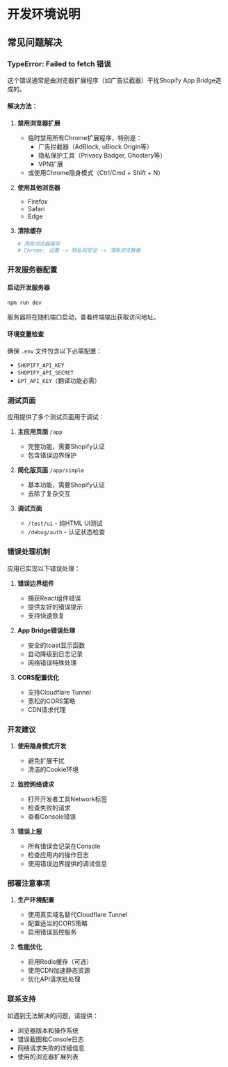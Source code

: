 # 开发环境说明

## 常见问题解决

### TypeError: Failed to fetch 错误

这个错误通常是由浏览器扩展程序（如广告拦截器）干扰Shopify App Bridge造成的。

#### 解决方法：

1. **禁用浏览器扩展**
   - 临时禁用所有Chrome扩展程序，特别是：
     - 广告拦截器（AdBlock, uBlock Origin等）
     - 隐私保护工具（Privacy Badger, Ghostery等）
     - VPN扩展
   - 或使用Chrome隐身模式（Ctrl/Cmd + Shift + N）

2. **使用其他浏览器**
   - Firefox
   - Safari
   - Edge

3. **清除缓存**
   ```bash
   # 清除浏览器缓存
   # Chrome: 设置 -> 隐私和安全 -> 清除浏览数据
   ```

### 开发服务器配置

#### 启动开发服务器
```bash
npm run dev
```

服务器将在随机端口启动，查看终端输出获取访问地址。

#### 环境变量检查
确保 `.env` 文件包含以下必需配置：
- `SHOPIFY_API_KEY`
- `SHOPIFY_API_SECRET`
- `GPT_API_KEY`（翻译功能必需）

### 测试页面

应用提供了多个测试页面用于调试：

1. **主应用页面** `/app`
   - 完整功能，需要Shopify认证
   - 包含错误边界保护

2. **简化版页面** `/app/simple`
   - 基本功能，需要Shopify认证
   - 去除了复杂交互

3. **调试页面**
   - `/test/ui` - 纯HTML UI测试
   - `/debug/auth` - 认证状态检查

### 错误处理机制

应用已实现以下错误处理：

1. **错误边界组件**
   - 捕获React组件错误
   - 提供友好的错误提示
   - 支持快速恢复

2. **App Bridge错误处理**
   - 安全的toast显示函数
   - 自动降级到日志记录
   - 网络错误特殊处理

3. **CORS配置优化**
   - 支持Cloudflare Tunnel
   - 宽松的CORS策略
   - CDN请求代理

### 开发建议

1. **使用隐身模式开发**
   - 避免扩展干扰
   - 清洁的Cookie环境

2. **监控网络请求**
   - 打开开发者工具Network标签
   - 检查失败的请求
   - 查看Console错误

3. **错误上报**
   - 所有错误会记录在Console
   - 检查应用内的操作日志
   - 使用错误边界提供的调试信息

### 部署注意事项

1. **生产环境配置**
   - 使用真实域名替代Cloudflare Tunnel
   - 配置适当的CORS策略
   - 启用错误监控服务

2. **性能优化**
   - 启用Redis缓存（可选）
   - 使用CDN加速静态资源
   - 优化API请求批处理

### 联系支持

如遇到无法解决的问题，请提供：
- 浏览器版本和操作系统
- 错误截图和Console日志
- 网络请求失败的详细信息
- 使用的浏览器扩展列表